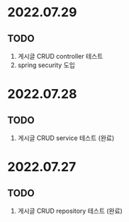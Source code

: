 # 2022.07.29
## TODO
 1. 게시글 CRUD controller 테스트
 2. spring security 도입

# 2022.07.28
## TODO
 1. 게시글 CRUD service 테스트 (완료)

# 2022.07.27
## TODO
 1. 게시글 CRUD repository 테스트 (완료)